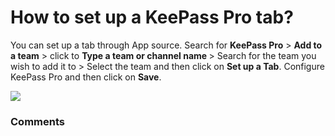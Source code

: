 # How to set up a KeePass Pro tab?

<p class="no-margin">You can set up a tab through App source. Search for <b>KeePass Pro</b> &gt; <b>Add to a team</b> &gt; click to <b>Type a team or channel name </b>&gt; Search for the team you wish to add it to &gt; Select the team and then click on <b>Set up a Tab</b>. Configure KeePass Pro and then click on <b>Save</b>.</p>
<p class="no-margin"></p>
<div class="intercom-container"><img src="https://teams-pro.intercom-attachments-1.com/i/o/664841281/429bf6211affbf91c7345806/how_to_set_up_a_tab_in_keepass_pro.png"></div>

### Comments

<Commentaire />